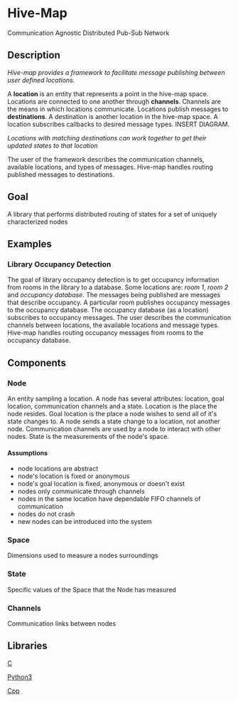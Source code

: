 # Hive-Map

Communication Agnostic Distributed Pub-Sub Network

## Description

*Hive-map provides a framework to facilitate message publishing between user defined 
locations.*

A **location** is an entity that represents a point in the hive-map space. Locations
are connected to one another through **channels**. Channels are the means in which
locations communicate. Locations publish messages to **destinations**. A destination 
is another location in the hive-map space. A location subscribes callbacks to desired
message types. INSERT DIAGRAM.

*Locations with matching destinations can work together to get their updated states
to that location*

The user of the framework describes the communication channels, available locations,
and types of messages. Hive-map handles routing published messages to destinations. 


## Goal

A library that performs distributed routing of states for a set of uniquely characterized nodes

## Examples

### Library Occupancy Detection

The goal of library occupancy detection is to get occupancy information from rooms
in the library to a database. Some locations are: *room 1*, *room 2* and 
*occupancy database*. The messages being published are messages that describe 
occupancy. A particular room publishes occupancy messages to the occupancy database. 
The occupancy database (as a location) subscribes to occupancy messages. The user 
describes the communication channels between locations, the available locations and 
message types. Hive-map handles routing occupancy messages from rooms to the 
occupancy database.

## Components

### Node
An entity sampling a location. A node has several attributes: location, goal location, 
communication channels and a state. Location is the place the node resides. Goal location is
the place a node wishes to send all of it's state changes to. A node sends a state change to a
location, not another node. Communication channels are used by a node to interact with other nodes.
State is the measurements of the node's space.
 
#### Assumptions
- node locations are abstract
- node's location is fixed or anonymous
- node's goal location is fixed, anonymous or doesn't exist
- nodes only communicate through channels
- nodes in the same location have dependable FIFO channels of communication
- nodes do not crash
- new nodes can be introduced into the system

### Space
Dimensions used to measure a nodes surroundings

### State
Specific values of the Space that the Node has measured

### Channels
Communication links between nodes

## Libraries
[C](https://github.com/gregjhansell97/hive-map-c/)  

[Python3](https://github.com/gregjhansell97/hive-map-python-3/)

[Cpp](https://github.com/gregjhansell97/hive-map-cpp/)  
  
